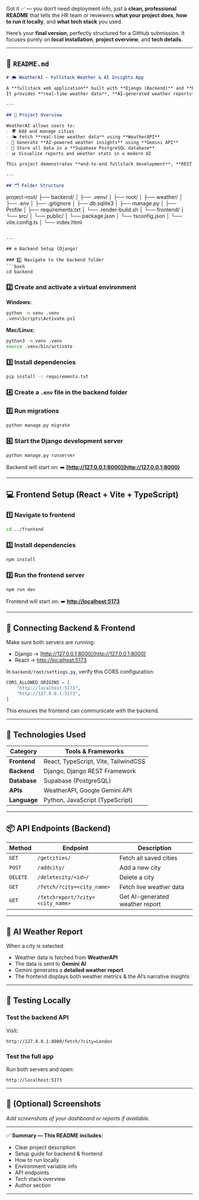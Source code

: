 Got it ✅ — you don’t need deployment info, just a **clean, professional README** that tells the HR team or reviewers **what your project does**, **how to run it locally**, and **what tech stack** you used.

Here’s your **final version**, perfectly structured for a GitHub submission.
It focuses purely on **local installation**, **project overview**, and **tech details**.

---

## 🧾 `README.md`

```md
# 🌦️ WeatherAI — Fullstack Weather & AI Insights App

A **fullstack web application** built with **Django (Backend)** and **React + Vite + TypeScript (Frontend)**.  
It provides **real-time weather data**, **AI-generated weather reports**, and an elegant dashboard interface.

---

## 🧠 Project Overview

WeatherAI allows users to:
- 🌍 Add and manage cities  
- 🌤️ Fetch **real-time weather data** using **WeatherAPI**  
- 🤖 Generate **AI-powered weather insights** using **Gemini API**  
- 💾 Store all data in a **Supabase PostgreSQL database**  
- 📊 Visualize reports and weather stats in a modern UI  

This project demonstrates **end-to-end fullstack development**, **REST API design**, and **frontend-backend integration**.

---

## 🗂️ Folder Structure

```

project-root/
├── backend/
│   ├── .venv/
│   ├── root/
│   ├── weather/
│   ├── .env
│   ├── .gitignore
│   ├── db.sqlite3
│   ├── manage.py
│   ├── Profile
│   ├── requirements.txt
│   └── .render-build.sh
│
└── frontend/
│   └── src/
│   └── public/
│   └── package.json
│   └── tsconfig.json
│   └── vite.config.ts
│   └── index.html

````

---

## ⚙️ Backend Setup (Django)

### 1️⃣ Navigate to the backend folder
```bash
cd backend
````

### 2️⃣ Create and activate a virtual environment

**Windows:**

```bash
python -m venv .venv
.venv\Scripts\Activate.ps1
```

**Mac/Linux:**

```bash
python3 -m venv .venv
source .venv/bin/activate
```

### 3️⃣ Install dependencies

```bash
pip install -r requirements.txt
```

### 4️⃣ Create a `.env` file in the backend folder

### 5️⃣ Run migrations

```bash
python manage.py migrate
```

### 6️⃣ Start the Django development server

```bash
python manage.py runserver
```

Backend will start on:
➡️ **[http://127.0.0.1:8000](http://127.0.0.1:8000)**

---

## 💻 Frontend Setup (React + Vite + TypeScript)

### 1️⃣ Navigate to frontend

```bash
cd ../frontend
```

### 2️⃣ Install dependencies

```bash
npm install
```

### 3️⃣ Run the frontend server

```bash
npm run dev
```

Frontend will start on:
➡️ **[http://localhost:5173](http://localhost:5173)**

---

## 🔗 Connecting Backend & Frontend

Make sure both servers are running:

* Django → [http://127.0.0.1:8000](http://127.0.0.1:8000)
* React → [http://localhost:5173](http://localhost:5173)

In `backend/root/settings.py`, verify this CORS configuration:

```python
CORS_ALLOWED_ORIGINS = [
    "http://localhost:5173",
    "http://127.0.0.1:5173",
]
```

This ensures the frontend can communicate with the backend.

---

## 🧩 Technologies Used

| Category     | Tools & Frameworks                   |
| ------------ | ------------------------------------ |
| **Frontend** | React, TypeScript, Vite, TailwindCSS |
| **Backend**  | Django, Django REST Framework        |
| **Database** | Supabase (PostgreSQL)                |
| **APIs**     | WeatherAPI, Google Gemini API        |
| **Language** | Python, JavaScript (TypeScript)      |

---

## 📦 API Endpoints (Backend)

| Method   | Endpoint                         | Description                     |
| -------- | -------------------------------- | ------------------------------- |
| `GET`    | `/getcities/`                    | Fetch all saved cities          |
| `POST`   | `/addcity/`                      | Add a new city                  |
| `DELETE` | `/deletecity/<id>/`              | Delete a city                   |
| `GET`    | `/fetch/?city=<city_name>`       | Fetch live weather data         |
| `GET`    | `/fetchreport/?city=<city_name>` | Get AI-generated weather report |

---

## 🧠 AI Weather Report

When a city is selected:

* Weather data is fetched from **WeatherAPI**
* The data is sent to **Gemini AI**
* Gemini generates a **detailed weather report**
* The frontend displays both weather metrics & the AI’s narrative insights

---

## 🧪 Testing Locally

### Test the backend API

Visit:

```
http://127.0.0.1:8000/fetch/?city=London
```

### Test the full app

Run both servers and open:

```
http://localhost:5173
```

---

## 📸 (Optional) Screenshots

*Add screenshots of your dashboard or reports if available.*

---

✅ **Summary — This README includes:**
- Clear project description  
- Setup guide for backend & frontend  
- How to run locally  
- Environment variable info  
- API endpoints  
- Tech stack overview  
- Author section  

---

